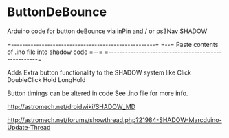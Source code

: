 # ButtonDeBounce
Arduino code for button deBounce via inPin and / or ps3Nav SHADOW

=----------------------------------------------------=
=--= Paste contents of .ino file into shadow code =--=
=----------------------------------------------------=

Adds Extra button functionality to the SHADOW system 
like
Click
DoubleClick
Hold
LongHold

Button timings can be altered in code 
See .ino file for more info.


http://astromech.net/droidwiki/SHADOW_MD

http://astromech.net/forums/showthread.php?21984-SHADOW-Marcduino-Update-Thread
